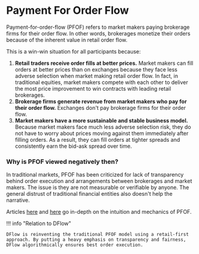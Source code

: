 # Payment For Order Flow

Payment-for-order-flow (PFOF) refers to market makers paying brokerage firms for their order flow. In other words, brokerages monetize their orders because of the inherent value in retail order flow.

This is a win-win situation for all participants because:

1. **Retail traders receive order fills at better prices.** Market makers can fill orders at better prices than on exchanges because they face less adverse selection when market making retail order flow. In fact, in traditional equities, market makers compete with each other to deliver the most price improvement to win contracts with leading retail brokerages.
2. **Brokerage firms generate revenue from market makers who pay for their order flow.** Exchanges don't pay brokerage firms for their order flow.
3. **Market makers have a more sustainable and stable business model.** Because market makers face much less adverse selection risk, they do not have to worry about prices moving against them immediately after filling orders. As a result, they can fill orders at tighter spreads and consistently earn the bid-ask spread over time.

### Why is PFOF viewed negatively then?

In traditional markets, PFOF has been criticized for lack of transparency behind order execution and arrangements between brokerages and market makers. The issue is they are not measurable or verifiable by anyone. The general distrust of traditional financial entities also doesn't help the narrative.

Articles [here](https://www.bloomberg.com/opinion/articles/2021-02-05/robinhood-gamestop-saga-pressures-payment-for-order-flow#xj4y7vzkg) and [here](https://www.bloomberg.com/opinion/articles/2021-12-08/what-does-payment-for-order-flow-buy) go in-depth on the intuition and mechanics of PFOF.

!!! info "Relation to DFlow"

    DFlow is reinventing the traditional PFOF model using a retail-first approach. By putting a heavy emphasis on transparency and fairness, DFlow algorithmically ensures best order execution.
